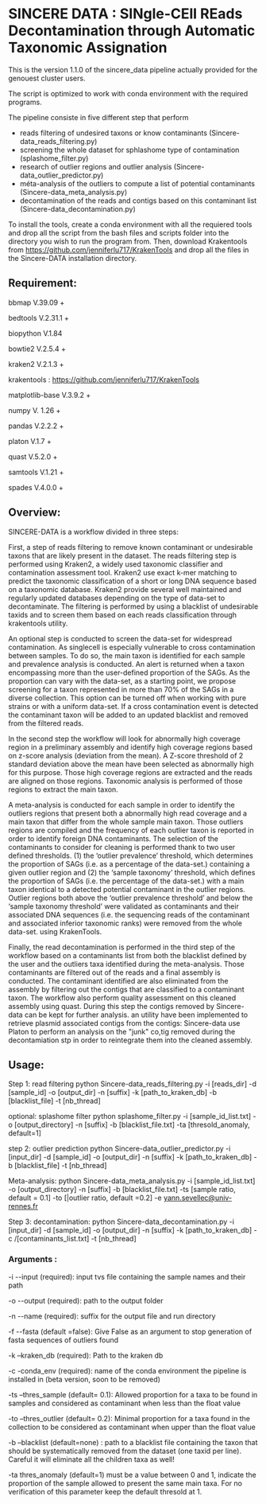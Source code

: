 # SINCERE DATA : SINgle-CEll REads Decontamination through Automatic Taxonomic Assignation

This is the version 1.1.0 of the sincere_data pipeline actually provided for the genouest cluster users. 

The script is optimized to work with conda environment with the required programs.

The pipeline consiste in five different step that perform

- reads filtering of undesired taxons or know contaminants (Sincere-data_reads_filtering.py)
- screening the whole dataset for sphlashome type of contamination (splashome_filter.py)
- research of outlier regions and outlier analysis (Sincere-data_outlier_predictor.py)
- méta-analysis of the outliers to compute a list of potential contaminants (Sincere-data_meta_analysis.py)
- decontamination of the reads and contigs based on this contaminant list (Sincere-data_decontamination.py)


To install the tools, create a conda environment with all the requiered tools and drop all the script from the bash files and scripts folder into the directory you wish to run the program from. Then, download Krakentools from https://github.com/jenniferlu717/KrakenTools and drop all the files in the Sincere-DATA installation directory.

## Requirement:
bbmap V.39.09 +

bedtools V.2.31.1 +

biopython V.1.84

bowtie2 V.2.5.4 +

kraken2 V.2.1.3 +

krakentools : https://github.com/jenniferlu717/KrakenTools

matplotlib-base V.3.9.2 +

numpy V. 1.26 +

pandas V.2.2.2 +

platon V.1.7 +

quast V.5.2.0 +

samtools V.1.21 +

spades V.4.0.0 +

## Overview: 

SINCERE-DATA is a workflow divided in three steps:

First, a step of reads filtering to remove known contaminant or undesirable taxons that are likely present in the dataset. The reads filtering step is performed using Kraken2, a widely used taxonomic classifier and contamination assessment tool. Kraken2 use exact k-mer matching to predict the taxonomic classification of a short or long DNA sequence based on a taxonomic database. Kraken2 provide several well maintained and regularly updated databases depending on the type of data-set to decontaminate. The filtering is performed by using a blacklist of undesirable taxids and to screen them based on each reads classification through krakentools utility.

An optional step is conducted to screen the data-set for widespread contamination. As singlecell is especially vulnerable to cross contamination between samples. To do so, the main taxon is identified for each sample and prevalence analysis is conducted. An alert is returned when a taxon encompassing more than the user-defined proportion of the SAGs. As the proportion can vary with the data-set, as a starting point, we propose screening for a taxon represented in more than 70% of the SAGs in a diverse collection. This option can be turned off when working with pure strains or with a uniform data-set. If a cross contamination event is detected the contaminant taxon will be added to an updated blacklist and removed from the filtered reads.

In the second step the workflow will look for abnormally high coverage region in a preliminary assembly and identify high coverage regions based on z-score analysis (deviation from the mean). A Z-score threshold of 2 standard deviation above the mean have been selected as abnormally high for this purpose.  Those high coverage regions are extracted and the reads are aligned on those regions. Taxonomic analysis is performed of those regions to extract the main taxon.

A meta-analysis is conducted for each sample in order to identify the outliers regions that present both a abnormally high read coverage and a main taxon that differ from the whole sample main taxon. Those outliers regions are compiled and the frequency of each outlier taxon is reported in order to identify foreign DNA contaminants. The selection of the contaminants to consider for cleaning is performed thank to two user defined thresholds. (1) the ‘outlier prevalence’ threshold, which determines the proportion of SAGs (i.e. as a percentage of the data-set.) containing a given outlier region and (2) the ‘sample taxonomy’ threshold, which defines the proportion of SAGs (i.e. the percentage of the data-set.) with a main taxon identical to a detected potential contaminant in the outlier regions. Outlier regions both above the ‘outlier prevalence threshold’ and below the ‘sample taxonomy threshold’ were validated as contaminants and their associated DNA sequences (i.e. the sequencing reads of the contaminant and associated inferior taxonomic ranks) were removed from the whole data-set. using KrakenTools.

Finally, the read decontamination is performed in the third step of the workflow based on a contaminants list from both the blacklist defined by the user and the outliers taxa identified during the meta-analysis. Those contaminants are filtered out of the reads and a final assembly is conducted. The contaminant identified are also eliminated from the assembly by filtering out the contigs that are classified to a contaminant taxon. The workflow also perform quality assessment on this cleaned assembly using quast. During this step the contigs removed by Sincere-data can be kept for further analysis. an utility have been implemented to retrieve plasmid associated contigs from the contigs: Sincere-data use Platon to perform an analysis on the "junk" co,tig removed during the decontamiation stp in order to reintegrate them into the cleaned assembly.

## Usage:

Step 1: read filtering
python Sincere-data_reads_filtering.py -i [reads_dir] -d [sample_id] -o [output_dir] -n [suffix] -k [path_to_kraken_db] -b [blacklist_file] -t [nb_thread]

optional: splashome filter
python splashome_filter.py -i [sample_id_list.txt] -o [output_directory] -n [suffix] -b [blacklist_file.txt] -ta [thresold_anomaly, default=1]

step 2: outlier prediction
python Sincere-data_outlier_predictor.py -i [input_dir] -d [sample_id] -o [output_dir] -n [suffix] -k [path_to_kraken_db] -b [blacklist_file] -t [nb_thread]

Meta-analysis:
python Sincere-data_meta_analysis.py -i [sample_id_list.txt] -o [output_directory] -n [suffix] -b [blacklist_file.txt] -ts [sample ratio, default = 0.1]  -to [|outlier ratio, default =0.2] -e yann.sevellec@univ-rennes.fr

Step 3: decontamination:
python Sincere-data_decontamination.py -i [input_dir] -d [sample_id] -o [output_dir] -n [suffix] -k [path_to_kraken_db] -c /[contaminants_list.txt] -t [nb_thread]

 ### Arguments :

-i --input (required): input tvs file containing the sample names and their path

-o --output (required): path to the output folder

-n --name (required): suffix for the output file and run directory

-f --fasta (default =false): Give False as an argument to stop generation of fasta sequences of outliers found

-k –kraken_db (required): Path to the kraken db 

-c -conda_env (required): name of the conda environment the pipeline is installed in (beta version, soon to be removed)

-ts –thres_sample (default= 0.1): Allowed proportion for a taxa to be found in samples and considered as contaminant when less than the float value

-to –thres_outlier (default= 0.2): Minimal proportion for a taxa found in the collection to be considered as contaminant when upper than the float value

-b –blacklist (default=none) : path to a blacklist file containing the taxon that should be systematically removed from the dataset (one taxid per line). Careful it will eliminate all the children taxa as well!

-ta thres_anomaly (default=1) must be a value between 0 and 1, indicate the proportion of the sample allowed to present the same main taxa. For no verification of this parameter keep the default thresold at 1.

